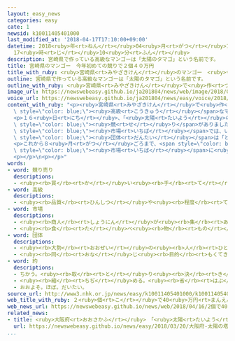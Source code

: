 ```yaml
---
layout: easy_news
categories: easy
cate: 1
newsid: k10011405401000
last_modified_at: '2018-04-17T17:10:00+09:00'
datetime: 2018<ruby>年<rt>ねん</rt></ruby>04<ruby>月<rt>がつ</rt></ruby>17<ruby>日<rt>にち</rt></ruby>
  17<ruby>時<rt>じ</rt></ruby>10<ruby>分<rt>ふん</rt></ruby>
description: 宮崎県で作っている高級なマンゴーは「太陽のタマゴ」という名前です。
title: 宮崎県のマンゴー　今年初めての競りで２個４０万円
title_with_ruby: <ruby>宮崎県<rt>みやざきけん</rt></ruby>のマンゴー　<ruby>今年<rt>ことし</rt></ruby><ruby>初<rt>はじ</rt></ruby>めての<ruby>競<rt>せ</rt></ruby>りで２<ruby>個<rt>こ</rt></ruby>４０<ruby>万<rt>まん</rt></ruby><ruby>円<rt>えん</rt></ruby>
outline: 宮崎県で作っている高級なマンゴーは「太陽のタマゴ」という名前です。
outline_with_ruby: <ruby>宮崎県<rt>みやざきけん</rt></ruby>で<ruby>作<rt>つく</rt></ruby>っている<ruby>高級<rt>こうきゅう</rt></ruby>なマンゴーは「<ruby>太陽<rt>たいよう</rt></ruby>のタマゴ」という<ruby>名前<rt>なまえ</rt></ruby>です。
image_url: https://newswebeasy.github.io/ja201804/news/web/image/2018/04/16/K10011405401_1804161140_1804161145_01_02.jpg
voice_url: https://newswebeasy.github.io/ja201804/news/easy/voice/2018/04/17/k10011405401000.mp4
content_with_ruby: "<p><ruby>宮崎県<rt>みやざきけん</rt></ruby>で<ruby>作<rt>つく</rt></ruby>っている<span\
  \ style=\"color: blue;\"><ruby>高級<rt>こうきゅう</rt></ruby></span>なマンゴーは「<ruby>太陽<rt>たいよう</rt></ruby>のタマゴ」という<ruby>名前<rt>なまえ</rt></ruby>です。とても<ruby>甘<rt>あま</rt></ruby>くて、<ruby>重<rt>おも</rt></ruby>さは３５０ｇ<ruby>以上<rt>いじょう</rt></ruby>あります。</p>\n\
  <p>１６<ruby>日<rt>にち</rt></ruby>、「<ruby>太陽<rt>たいよう</rt></ruby>のタマゴ」の<ruby>今年<rt>ことし</rt></ruby><ruby>初<rt>はじ</rt></ruby>めての<span\
  \ style=\"color: blue;\"><ruby>競<rt>せ</rt></ruby>り</span>がありました。<ruby>宮崎市<rt>みやざきし</rt></ruby>の<span\
  \ style=\"color: blue;\"><ruby>市場<rt>いちば</rt></ruby></span>では、いちばん<ruby>高<rt>たか</rt></ruby>いものは<ruby>去年<rt>きょねん</rt></ruby>と<ruby>同<rt>おな</rt></ruby>じ２<ruby>個<rt>こ</rt></ruby>で４０<ruby>万<rt>まん</rt></ruby><ruby>円<rt>えん</rt></ruby>の<ruby>値段<rt>ねだん</rt></ruby>になりました。マンゴーを<ruby>作<rt>つく</rt></ruby>っている<ruby>人<rt>ひと</rt></ruby>たちの<span\
  \ style=\"color: blue;\"><ruby>団体<rt>だんたい</rt></ruby></span>は「とても<ruby>甘<rt>あま</rt></ruby>くて、<ruby>美<rt>うつく</rt></ruby>しい<ruby>色<rt>いろ</rt></ruby>のマンゴーを、たくさんの<ruby>人<rt>ひと</rt></ruby>に<ruby>食<rt>た</rt></ruby>べてもらいたいです」と<ruby>話<rt>はな</rt></ruby>していました。</p>\n\
  <p>これから８<ruby>月<rt>がつ</rt></ruby>ごろまで、<span style=\"color: blue;\"><ruby>約<rt>やく</rt></ruby></span>１０００ｔの「<ruby>太陽<rt>たいよう</rt></ruby>のタマゴ」が<span\
  \ style=\"color: blue;\"><ruby>市場<rt>いちば</rt></ruby></span>に<ruby>送<rt>おく</rt></ruby>られます。</p>\n\
  <p></p>\n<p></p>"
words:
- word: 競り売り
  descriptions:
  - <ruby><rb>買</rb><rt>か</rt></ruby>い<ruby><rb>手</rb><rt>て</rt></ruby>に<ruby><rb>競争</rb><rt>きょうそう</rt></ruby>で<ruby><rb>値段</rb><rt>ねだん</rt></ruby>をつけさせ、いちばん<ruby><rb>高</rb><rt>たか</rt></ruby>い<ruby><rb>値段</rb><rt>ねだん</rt></ruby>をつけた<ruby><rb>人</rb><rt>ひと</rt></ruby>に、その<ruby><rb>品物</rb><rt>しなもの</rt></ruby>を<ruby><rb>売</rb><rt>う</rt></ruby>る<ruby><rb>方法</rb><rt>ほうほう</rt></ruby>。<ruby><rb>競売</rb><rt>きょうばい</rt></ruby>。オークション。せり。
- word: 高級
  descriptions:
  - <ruby><rb>品質</rb><rt>ひんしつ</rt></ruby>や<ruby><rb>程度</rb><rt>ていど</rt></ruby>が<ruby><rb>高</rb><rt>たか</rt></ruby>いこと。
- word: 市場
  descriptions:
  - <ruby><rb>商人</rb><rt>しょうにん</rt></ruby>が<ruby><rb>集</rb><rt>あつ</rt></ruby>まって、<ruby><rb>魚</rb><rt>さかな</rt></ruby>や<ruby><rb>野菜</rb><rt>やさい</rt></ruby>などを<ruby><rb>売</rb><rt>う</rt></ruby>り<ruby><rb>買</rb><rt>か</rt></ruby>いする<ruby><rb>所</rb><rt>ところ</rt></ruby>。<ruby><rb>市</rb><rt>いち</rt></ruby>。
  - <ruby><rb>食</rb><rt>た</rt></ruby>べ<ruby><rb>物</rb><rt>もの</rt></ruby>や<ruby><rb>日用品</rb><rt>にちようひん</rt></ruby>などの<ruby><rb>小売店</rb><rt>こうりてん</rt></ruby>が、<ruby><rb>一</rb><rt>いっ</rt></ruby>か<ruby><rb>所</rb><rt>しょ</rt></ruby>に<ruby><rb>集</rb><rt>あつ</rt></ruby>まって<ruby><rb>品物</rb><rt>しなもの</rt></ruby>を<ruby><rb>売</rb><rt>う</rt></ruby>っている<ruby><rb>所</rb><rt>ところ</rt></ruby>。マーケット。
- word: 団体
  descriptions:
  - <ruby><rb>大勢</rb><rt>おおぜい</rt></ruby>の<ruby><rb>人</rb><rt>ひと</rt></ruby>の<ruby><rb>集</rb><rt>あつ</rt></ruby>まり。
  - <ruby><rb>同</rb><rt>おな</rt></ruby>じ<ruby><rb>目的</rb><rt>もくてき</rt></ruby>を<ruby><rb>持</rb><rt>も</rt></ruby>った<ruby><rb>人々</rb><rt>ひとびと</rt></ruby>の<ruby><rb>集</rb><rt>あつ</rt></ruby>まり。
- word: 約
  descriptions:
  - ちかう。<ruby><rb>取</rb><rt>と</rt></ruby>り<ruby><rb>決</rb><rt>き</rt></ruby>める。
  - <ruby><rb>縮</rb><rt>ちぢ</rt></ruby>める。<ruby><rb>省</rb><rt>はぶ</rt></ruby>く。<ruby><rb>簡単</rb><rt>かんたん</rt></ruby>にする。
  - おおよそ。ほぼ。だいたい。
source_url: http://www3.nhk.or.jp/news/easy/k10011405401000/k10011405401000.html
web_title_with_ruby: ２<ruby>個<rt>こ</rt></ruby>で40<ruby>万円<rt>まんえん</rt></ruby>も！ <ruby>宮崎<rt>みやざき</rt></ruby><ruby>産<rt>さん</rt></ruby><ruby>完熟<rt>かんじゅく</rt></ruby><ruby>マンゴー<rt>まんごー</rt></ruby>「<ruby>太陽<rt>たいよう</rt></ruby>の<ruby>タマゴ<rt>たまご</rt></ruby>」<ruby>初<rt>はつ</rt></ruby><ruby>競<rt>せ</rt></ruby>り
web_news_url: https://newswebeasy.github.io/news/web/2018/04/16/2個で40万円も-宮崎産完熟マンゴー太陽のタマゴ初競り
related_news:
- title: <ruby>大阪府<rt>おおさかふ</rt></ruby>　「<ruby>太陽<rt>たいよう</rt></ruby>の<ruby>塔<rt>とう</rt></ruby>」の<ruby>中<rt>なか</rt></ruby>を<ruby>見<rt>み</rt></ruby>ることができるようになる
  url: https://newswebeasy.github.io/news/easy/2018/03/20/大阪府-太陽の塔の中を見ることができるようになる
...
```

